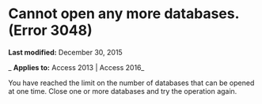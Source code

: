 
# Cannot open any more databases. (Error 3048)

 **Last modified:** December 30, 2015

 _ **Applies to:** Access 2013 | Access 2016_

You have reached the limit on the number of databases that can be opened at one time. Close one or more databases and try the operation again.

